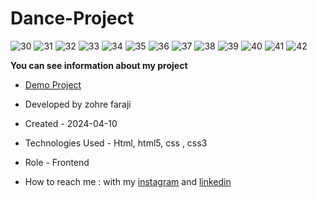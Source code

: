 # Dance-Project

![30](https://github.com/zohreFaraji/danceProject030122/assets/165832749/36e0ed5e-40d3-4c5e-884c-a08c4c233872)
![31](https://github.com/zohreFaraji/danceProject030122/assets/165832749/962e5f68-a0f4-4496-98d9-5180eaf225fe)
![32](https://github.com/zohreFaraji/danceProject030122/assets/165832749/f3e19901-fed6-45c8-8cb2-faad4a4e283c)
![33](https://github.com/zohreFaraji/danceProject030122/assets/165832749/99ad2350-0dc6-493f-82db-56f74a1d39c4)
![34](https://github.com/zohreFaraji/danceProject030122/assets/165832749/24a416c1-18df-4c4e-9f47-378977e2421f)
![35](https://github.com/zohreFaraji/danceProject030122/assets/165832749/fdb00ba5-b2f9-49f7-952a-04676c3e6a1e)
![36](https://github.com/zohreFaraji/danceProject030122/assets/165832749/75c954e4-614c-4541-bdae-8cc96c66386e)
![37](https://github.com/zohreFaraji/danceProject030122/assets/165832749/9b0b5898-d3eb-466e-86cf-9c393612e7b9)
![38](https://github.com/zohreFaraji/danceProject030122/assets/165832749/04500872-7312-40e8-a731-b05af3403dc4)
![39](https://github.com/zohreFaraji/danceProject030122/assets/165832749/184bfd8e-da13-4976-b4a6-ef2b34f33338)
![40](https://github.com/zohreFaraji/danceProject030122/assets/165832749/1dd9fa69-47b4-4172-b5c9-7e29630e58bf)
![41](https://github.com/zohreFaraji/danceProject030122/assets/165832749/8acab25e-5970-41dc-bc3c-14480e1d306a)
![42](https://github.com/zohreFaraji/danceProject030122/assets/165832749/d5eded29-a1e9-49bb-ae1e-28099ce58b59)


**You can see information about my project**

- [Demo Project](https://zohrefaraji.github.io/danceProject030122/)

- Developed by zohre faraji

- Created - 2024-04-10

- Technologies Used - Html, html5,  css , css3

- Role - Frontend

- How to reach me : with my [instagram](https://www.instagram.com/zohrefaraji212/) and [linkedin](https://www.linkedin.com/in/zohre-faraji-41822315a/)
